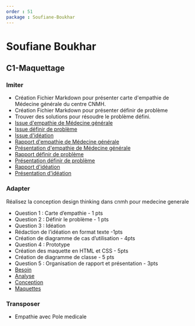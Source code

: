 ```yaml
---
order : 51
package : Soufiane-Boukhar
---
```


# Soufiane Boukhar 

## C1-Maquettage

### Imiter

- Création Fichier Markdown pour présenter carte d'empathie de Médecine générale du centre CNMH.
- Création Fichier Markdown pour présenter définir de problème
- Trouver des solutions pour résoudre le problème défini.
- [Issue d'empathie de Médecine générale](https://github.com/cnmh/besoin/issues/114)
- [Issue définir de problème](https://github.com/cnmh/besoin/issues/2)
- [Issue d'idéation](https://github.com/cnmh/besoin/issues/3)
- [Rapport d'empathie de Médecine générale](https://cnmh.github.io/besoin/empathie-medecine-generale/rapport.html)
- [Présentation d'empathie de Médecine générale](https://cnmh.github.io/besoin/empathie-medecine-generale/presentation.html#/)
- [Rapport définir de problème](https://cnmh.github.io/besoin/definir-probleme/rapport.html)
- [Présentation définir de problème](https://cnmh.github.io/besoin/definir-probleme/presentation.html#/)
- [Rapport d'idéation](https://cnmh.github.io/besoin/ideation/rapport.html)
- [Présentation d'idéation](https://cnmh.github.io/besoin/ideation/presentation.html#/)
 
### Adapter

Réalisez la conception design thinking dans cnmh pour medecine generale

- Question 1 : Carte d’empathie - 1 pts
- Question 2 : Définir le problème  - 1 pts
- Question 3 : Idéation
- Rédaction de l’idéation en format texte  -1pts
- Création de diagramme de cas d’utilisation - 4pts
- Question 4 : Prototype 
- Création des maquette en HTML et CSS - 5pts
- Création de diagramme de classe - 5 pts
- Question 5 : Organisation de rapport et présentation - 3pts
- [Besoin](https://github.com/Soufiane-Boukhar/besoin)
- [Analyse](https://github.com/Soufiane-Boukhar/analyse)
- [Conception](https://github.com/soufiane-solicode/conception)
- [Maquettes](https://github.com/Soufiane-Boukhar/maquettage)

### Transposer

- Empathie avec Pole medicale